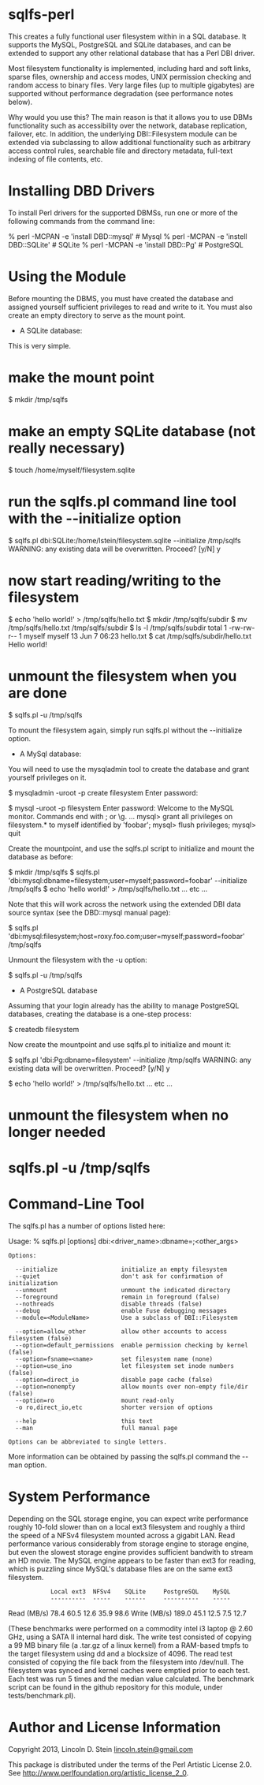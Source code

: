 sqlfs-perl
==========

This creates a fully functional user filesystem within in a SQL
database. It supports the MySQL, PostgreSQL and SQLite databases, and
can be extended to support any other relational database that has a
Perl DBI driver.

Most filesystem functionality is implemented, including hard and soft
links, sparse files, ownership and access modes, UNIX permission
checking and random access to binary files. Very large files (up to
multiple gigabytes) are supported without performance degradation (see
performance notes below).

Why would you use this? The main reason is that it allows you to use
DBMs functionality such as accessibility over the network, database
replication, failover, etc. In addition, the underlying
DBI::Filesystem module can be extended via subclassing to allow
additional functionality such as arbitrary access control rules,
searchable file and directory metadata, full-text indexing of file
contents, etc.

Installing DBD Drivers
======================

To install Perl drivers for the supported DBMSs, run one or more of
the following commands from the command line:

 % perl -MCPAN -e 'install DBD::mysql'      # Mysql
 % perl -MCPAN -e 'instell DBD::SQLite'     # SQLite
 % perl -MCPAN -e 'install DBD::Pg'         # PostgreSQL

Using the Module
================

Before mounting the DBMS, you must have created the database and
assigned yourself sufficient privileges to read and write to it. You
must also create an empty directory to serve as the mount point.

* A SQLite database:

This is very simple.

 # make the mount point
 $ mkdir /tmp/sqlfs

 # make an empty SQLite database (not really necessary)
 $ touch /home/myself/filesystem.sqlite

 # run the sqlfs.pl command line tool with the --initialize option
 $ sqlfs.pl dbi:SQLite:/home/lstein/filesystem.sqlite --initialize /tmp/sqlfs
 WARNING: any existing data will be overwritten. Proceed? [y/N] y

 # now start reading/writing to the filesystem
 $ echo 'hello world!' > /tmp/sqlfs/hello.txt
 $ mkdir /tmp/sqlfs/subdir
 $ mv /tmp/sqlfs/hello.txt /tmp/sqlfs/subdir
 $ ls -l /tmp/sqlfs/subdir
 total 1
 -rw-rw-r-- 1 myself myself 13 Jun  7 06:23 hello.txt
 $ cat /tmp/sqlfs/subdir/hello.txt
 Hello world!

 # unmount the filesystem when you are done
 $ sqlfs.pl -u /tmp/sqlfs

To mount the filesystem again, simply run sqlfs.pl without the
--initialize option.

* A MySql database:

You will need to use the mysqladmin tool to create the database and
grant yourself privileges on it.

 $ mysqladmin -uroot -p create filesystem
 Enter password: 

 $ mysql -uroot -p filesystem
 Enter password: 
 Welcome to the MySQL monitor.  Commands end with ; or \g.
 ...
 mysql> grant all privileges on filesystem.* to myself identified by 'foobar';
 mysql> flush privileges;
 mysql> quit

Create the mountpoint, and use the sqlfs.pl script to initialize and
mount the database as before:

 $ mkdir /tmp/sqlfs
 $ sqlfs.pl 'dbi:mysql:dbname=filesystem;user=myself;password=foobar' --initialize /tmp/sqlfs
 $ echo 'hello world!' > /tmp/sqlfs/hello.txt
 ... etc ... 

Note that this will work across the network using the extended DBI
data source syntax (see the DBD::mysql manual page):

 $ sqlfs.pl 'dbi:mysql:filesystem;host=roxy.foo.com;user=myself;password=foobar' /tmp/sqlfs

Unmount the filesystem with the -u option:

 $ sqlfs.pl -u /tmp/sqlfs

* A PostgreSQL database

Assuming that your login already has the ability to manage PostgreSQL
databases, creating the database is a one-step process:

 $ createdb filesystem

Now create the mountpoint and use sqlfs.pl to initialize and mount
it:

 $ sqlfs.pl 'dbi:Pg:dbname=filesystem' --initialize /tmp/sqlfs
 WARNING: any existing data will be overwritten. Proceed? [y/N] y
 
 $ echo 'hello world!' > /tmp/sqlfs/hello.txt
 ... etc ... 

 # unmount the filesystem when no longer needed
 # sqlfs.pl -u /tmp/sqlfs

Command-Line Tool
=================

The sqlfs.pl has a number of options listed here:

 Usage:
     % sqlfs.pl [options] dbi:<driver_name>:dbname=<name>;<other_args> <mount point>

    Options:

      --initialize                  initialize an empty filesystem
      --quiet                       don't ask for confirmation of initialization
      --unmount                     unmount the indicated directory
      --foreground                  remain in foreground (false)
      --nothreads                   disable threads (false)
      --debug                       enable Fuse debugging messages
      --module=<ModuleName>         Use a subclass of DBI::Filesystem

      --option=allow_other          allow other accounts to access filesystem (false)
      --option=default_permissions  enable permission checking by kernel (false)
      --option=fsname=<name>        set filesystem name (none)
      --option=use_ino              let filesystem set inode numbers (false)
      --option=direct_io            disable page cache (false)
      --option=nonempty             allow mounts over non-empty file/dir (false)
      --option=ro                   mount read-only
      -o ro,direct_io,etc           shorter version of options

      --help                        this text
      --man                         full manual page

    Options can be abbreviated to single letters.

More information can be obtained by passing the sqlfs.pl command the
--man option.

System Performance
==================

Depending on the SQL storage engine, you can expect write performance
roughly 10-fold slower than on a local ext3 filesystem and roughly a
third the speed of a NFSv4 filesystem mounted across a gigabit
LAN. Read performance various considerably from storage engine to
storage engine, but even the slowest storage engine provides
sufficient bandwith to stream an HD movie. The MySQL engine appears to
be faster than ext3 for reading, which is puzzling since MySQL's
database files are on the same ext3 filesystem.

                Local ext3  NFSv4    SQLite     PostgreSQL    MySQL
                ----------  -----    ------     ----------    -----
Read  (MB/s)      78.4      60.5     12.6         35.9        98.6
Write (MB/s)     189.0      45.1     12.5          7.5        12.7

(These benchmarks were performed on a commodity intel i3 laptop @ 2.60
GHz, using a SATA II internal hard disk. The write test consisted of
copying a 99 MB binary file (a .tar.gz of a linux kernel) from a
RAM-based tmpfs to the target filesystem using dd and a blocksize of
4096. The read test consisted of copying the file back from the
filesystem into /dev/null. The filesystem was synced and kernel caches
were emptied prior to each test. Each test was run 5 times and the
median value calculated. The benchmark script can be found in the
github repository for this module, under tests/benchmark.pl).

Author and License Information
==============================

Copyright 2013, Lincoln D. Stein <lincoln.stein@gmail.com>

This package is distributed under the terms of the Perl Artistic
License 2.0. See http://www.perlfoundation.org/artistic_license_2_0.
